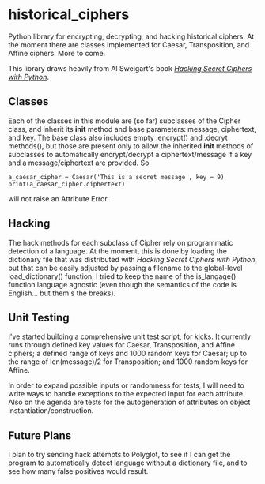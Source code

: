 # historical_ciphers
Python library for encrypting, decrypting, and hacking historical ciphers. At the moment there are classes implemented for Caesar, Transposition, and Affine ciphers. More to come.

This library draws heavily from Al Sweigart's book [<i>Hacking Secret Ciphers with Python</i>](https://inventwithpython.com/hacking/). 

## Classes
Each of the classes in this module are (so far) subclasses of the Cipher class, and inherit its __init__ method and base parameters: message, ciphertext, and key. The base class also includes empty .encrypt() and .decryt methods(), but those are present only to allow the inherited __init__ methods of subclasses to automatically encrypt/decrypt a ciphertext/message if a key and a message/ciphertext are provided. So

    a_caesar_cipher = Caesar('This is a secret message', key = 9)
    print(a_caesar_cipher.ciphertext)

will not raise an Attribute Error.

## Hacking
The hack methods for each subclass of Cipher rely on programmatic detection of a language. At the moment, this is done by loading the dictionary file that was distributed with <i>Hacking Secret Ciphers with Python</i>, but that can be easily adjusted by passing a filename to the global-level load_dictionary() function. I tried to keep the name of the is_langage() function language agnostic (even though the semantics of the code is English... but them's the breaks).

## Unit Testing
I've started building a comprehensive unit test script, for kicks. It currently runs through defined key values for Caesar, Transposition, and Affine ciphers; a defined range of keys and 1000 random keys for Caesar; up to the range of len(message)/2 for Transposition; and 1000 random keys for Affine.

In order to expand possible inputs or randomness for tests, I will need to write ways to handle exceptions to the expected input for each attribute. Also on the agenda are tests for the autogeneration of attributes on object instantiation/construction.

## Future Plans
I plan to try sending hack attempts to Polyglot, to see if I can get the program to automatically detect language without a dictionary file, and to see how many false positives would result.
